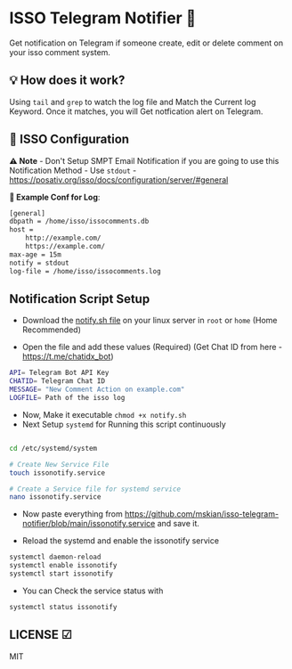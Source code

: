 # ISSO Telegram Notifier 🔔

Get notification on Telegram if someone create, edit or delete comment on your isso comment system.

## 💡 How does it work?

Using `tail` and `grep` to watch the log file and Match the Current log Keyword. Once it matches, you will Get notfication alert on Telegram.

## 🔧 ISSO Configuration

**:warning: Note** - Don't Setup SMPT Email Notification if you are going to use this Notification Method - Use `stdout` - <https://posativ.org/isso/docs/configuration/server/#general>

**📕 Example Conf for Log**:

```bash
[general]
dbpath = /home/isso/issocomments.db
host =
    http://example.com/
    https://example.com/
max-age = 15m
notify = stdout
log-file = /home/isso/issocomments.log
```

## Notification Script Setup

- Download the [notify.sh file](https://github.com/mskian/isso-telegram-notifier/blob/main/notify.sh) on your linux server in `root` or `home` (Home Recommended)

- Open the file and add these values (Required) (Get Chat ID from here - <https://t.me/chatidx_bot>)

```sh
API= Telegram Bot API Key
CHATID= Telegram Chat ID
MESSAGE= "New Comment Action on example.com"
LOGFILE= Path of the isso log
```

- Now, Make it executable `chmod +x notify.sh`
- Next Setup `systemd` for Running this script continuously

```bash

cd /etc/systemd/system

# Create New Service File
touch issonotify.service

# Create a Service file for systemd service
nano issonotify.service

```

- Now paste everything from <https://github.com/mskian/isso-telegram-notifier/blob/main/issonotify.service> and save it.

- Reload the systemd and enable the issonotify service

```bash
systemctl daemon-reload
systemctl enable issonotify
systemctl start issonotify
```

- You can Check the service status with

```bash
systemctl status issonotify
```

## LICENSE ☑

MIT
